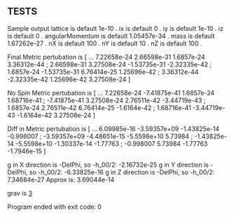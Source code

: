 TESTS
-----------
Sample output
lattice is default 1e-10 .
ix is default 0 .
iy is default 1e-10 .
iz is default 0 .
angularMomentum is default 1.05457e-34 .
mass is default 1.67262e-27 .
nX is default 100 .
nY is default 10 .
nZ is default 100 .


Final Metric pertubation is
[ ... 
7.22658e-24 2.66598e-31 1.6857e-24 3.36312e-44 ; 
2.66598e-31 3.27508e-24 -1.53735e-31 -2.32335e-42 ; 
1.6857e-24 -1.53735e-31 6.76414e-25 1.25696e-42 ; 
3.36312e-44 -2.32335e-42 1.25696e-42 3.27508e-24 ]


No Spin Metric pertubation is 
[ ... 
7.22658e-24 -7.41875e-41 1.6857e-24 1.68716e-41 ; 
-7.41875e-41 3.27508e-24 2.76511e-42 -3.44719e-43 ; 
1.6857e-24 2.76511e-42 6.76414e-25 -1.6164e-42 ; 
1.68716e-41 -3.44719e-43 -1.6164e-42 3.27508e-24 ]


Diff in Metric pertubation is 
[ ... 
6.09985e-16 -3.59357e+09 -1.43825e-14 -0.998007 ; 
-3.59357e+09 -4.48651e-15 -5.5598e+10 5.73984 ; 
-1.43825e-14 -5.5598e+10 -1.30337e-14 -1.77763 ; 
-0.998007 5.73984 -1.77763 -1.7946e-15 ]

g in X direction is -DelPhi, so -h_00/2: -2.16732e-25
g in Y direction is -DelPhi, so -h_00/2: -6.33825e-16
g in Z direction is -DelPhi, so -h_00/2: 7.34684e-27
Approx is: 3.69044e-14

grav is [3](-1.30775e-32,-6.33825e-16,-4.62204e-33)

Program ended with exit code: 0

